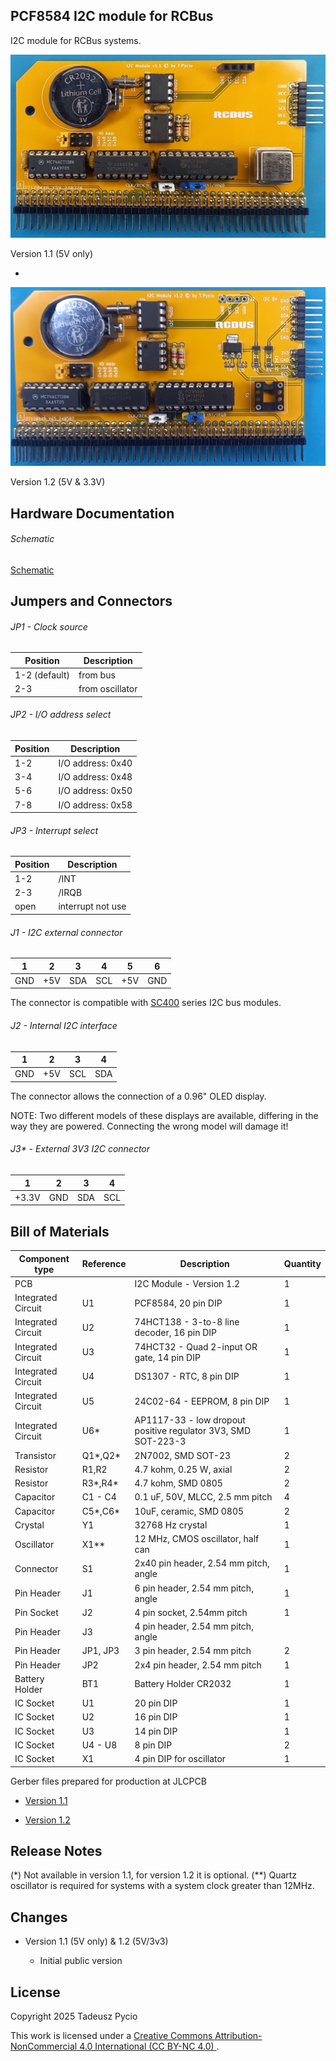 ## PCF8584 I2C module for RCBus

I2C module for RCBus systems.

![populated board](I2C11.jpg)

Version 1.1 (5V only)

-

![populated board](I2C12.jpg)

Version 1.2 (5V & 3.3V)

## Hardware Documentation

###### Schematic

[Schematic](schematic.pdf)

## Jumpers and Connectors

###### JP1 - Clock source

| Position      | Description     |
| ------------- | --------------- |
| 1-2 (default) | from bus        |
| 2-3           | from oscillator |

###### JP2 -  I/O address select

| Position | Description       |
| -------- | ----------------- |
| 1-2      | I/O address: 0x40 |
| 3-4      | I/O address: 0x48 |
| 5-6      | I/O address: 0x50 |
| 7-8      | I/O address: 0x58 |

###### JP3 - Interrupt select

| Position | Description       |
| -------- | ----------------- |
| 1-2      | /INT              |
| 2-3      | /IRQB             |
| open     | interrupt not use |

###### J1 - I2C external connector

| 1   | 2   | 3   | 4   | 5   | 6   |
| --- | --- | --- | --- | --- | --- |
| GND | +5V | SDA | SCL | +5V | GND |

The connector is compatible with [SC400](https://smallcomputercentral.com/i2c-bus-modules/) series I2C bus modules.

###### J2 - Internal I2C interface

| 1   | 2   | 3   | 4   |
| --- | --- | --- | --- |
| GND | +5V | SCL | SDA |

The connector allows the connection of a 0.96" OLED display.

NOTE: Two different models of these displays are available, differing in the way they are powered. Connecting the wrong model will damage it!

###### J3* - External 3V3 I2C connector

| 1     | 2   | 3   | 4   |
| ----- | --- | --- | --- |
| +3.3V | GND | SDA | SCL |

## Bill of Materials

| Component type     | Reference | Description                                                   | Quantity |
| ------------------ | --------- | ------------------------------------------------------------- | -------- |
| PCB                |           | I2C Module - Version 1.2                                      | 1        |
| Integrated Circuit | U1        | PCF8584, 20 pin DIP                                           | 1        |
| Integrated Circuit | U2        | 74HCT138 - 3-to-8 line decoder, 16 pin DIP                    | 1        |
| Integrated Circuit | U3        | 74HCT32 - Quad 2-input OR gate, 14 pin DIP                    | 1        |
| Integrated Circuit | U4        | DS1307 - RTC, 8 pin DIP                                       | 1        |
| Integrated Circuit | U5        | 24C02-64 - EEPROM, 8 pin DIP                                  | 1        |
| Integrated Circuit | U6*       | AP1117-33 - low dropout positive regulator 3V3, SMD SOT-223-3 | 1        |
| Transistor         | Q1*,Q2*   | 2N7002, SMD SOT-23                                            | 2        |
| Resistor           | R1,R2     | 4.7 kohm, 0.25 W, axial                                       | 2        |
| Resistor           | R3*,R4*   | 4.7 kohm, SMD 0805                                            | 2        |
| Capacitor          | C1 - C4   | 0.1 uF, 50V, MLCC, 2.5 mm pitch                               | 4        |
| Capacitor          | C5*,C6*   | 10uF, ceramic, SMD 0805                                       | 2        |
| Crystal            | Y1        | 32768 Hz crystal                                              | 1        |
| Oscillator         | X1**      | 12 MHz, CMOS oscillator, half can                             | 1        |
| Connector          | S1        | 2x40 pin header, 2.54 mm pitch, angle                         | 1        |
| Pin Header         | J1        | 6 pin header, 2.54 mm pitch, angle                            | 1        |
| Pin Socket         | J2        | 4 pin socket, 2.54mm pitch                                    | 1        |
| Pin Header         | J3        | 4 pin header, 2.54 mm pitch, angle                            |          |
| Pin Header         | JP1, JP3  | 3 pin header, 2.54 mm pitch                                   | 2        |
| Pin Header         | JP2       | 2x4 pin header, 2.54 mm pitch                                 | 1        |
| Battery Holder     | BT1       | Battery Holder CR2032                                         | 1        |
| IC Socket          | U1        | 20 pin DIP                                                    | 1        |
| IC Socket          | U2        | 16 pin DIP                                                    | 1        |
| IC Socket          | U3        | 14 pin DIP                                                    | 1        |
| IC Socket          | U4 - U8   | 8 pin DIP                                                     | 2        |
| IC Socket          | X1        | 4 pin DIP for oscillator                                      | 1        |

Gerber files prepared for production at JLCPCB

* [Version 1.1](RTCMem11.zip)

* [Version 1.2](RTCMem12.zip)

## Release Notes

(*) Not available in version 1.1, for version 1.2 it is optional.
(**) Quartz oscillator is required for systems with a system clock greater than 12MHz.

## Changes

* Version 1.1 (5V only) & 1.2 (5V/3v3)
  
  * Initial public version

## License

Copyright 2025 Tadeusz Pycio

This work is licensed under a [Creative Commons Attribution-NonCommercial 4.0 International (CC BY-NC 4.0) ](https://creativecommons.org/licenses/by-nc/4.0/).
